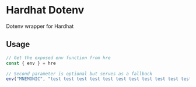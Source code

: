 # Hardhat Dotenv

Dotenv wrapper for Hardhat

## Usage

```ts 
// Get the exposed env function from hre
const { env } = hre

// Second parameter is optional but serves as a fallback
env("MNEMONIC", "test test test test test test test test test test test junk")
```